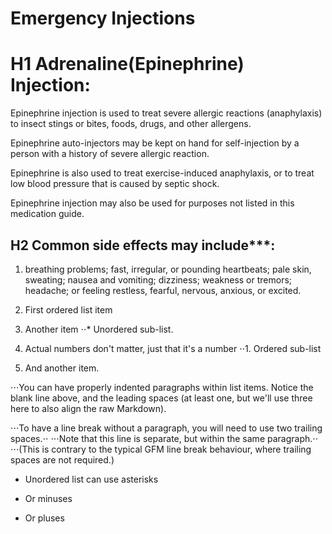 # Emergency Injections
# H1 Adrenaline(Epinephrine) Injection:

Epinephrine injection is used to treat severe allergic reactions (anaphylaxis) to insect stings or bites, foods, drugs, and other allergens.

Epinephrine auto-injectors may be kept on hand for self-injection by a person with a history of severe allergic reaction.

Epinephrine is also used to treat exercise-induced anaphylaxis, or to treat low blood pressure that is caused by septic shock.

Epinephrine injection may also be used for purposes not listed in this medication guide.

## H2 Common side effects may include***:
1. breathing problems;
fast, irregular, or pounding heartbeats;
pale skin, sweating;
nausea and vomiting;
dizziness;
weakness or tremors;
headache; or
feeling restless, fearful, nervous, anxious, or excited.

1. First ordered list item
2. Another item
⋅⋅* Unordered sub-list. 
1. Actual numbers don't matter, just that it's a number
⋅⋅1. Ordered sub-list
4. And another item.

⋅⋅⋅You can have properly indented paragraphs within list items. Notice the blank line above, and the leading spaces (at least one, but we'll use three here to also align the raw Markdown).

⋅⋅⋅To have a line break without a paragraph, you will need to use two trailing spaces.⋅⋅
⋅⋅⋅Note that this line is separate, but within the same paragraph.⋅⋅
⋅⋅⋅(This is contrary to the typical GFM line break behaviour, where trailing spaces are not required.)

* Unordered list can use asterisks
- Or minuses
+ Or pluses
